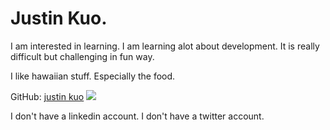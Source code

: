 # Justin Kuo. 
I am interested in learning. 
I am learning alot about development. It is really difficult but challenging in fun way. 

I like hawaiian stuff. Especially the food. 

GitHub: [justin kuo](https://github.com/justinuh)
![](https://fbcdn-sphotos-e-a.akamaihd.net/hphotos-ak-ash2/v/t1.0-9/1069794_10201457346226542_1659491954_n.jpg?oh=e5490b909252f50c63fa9fdffb8c41c3&oe=55AC4B45&__gda__=1437985841_4726434d9f3d5738a71193d6d3e824b2)

I don't have a linkedin account. 
I don't have a twitter account.

